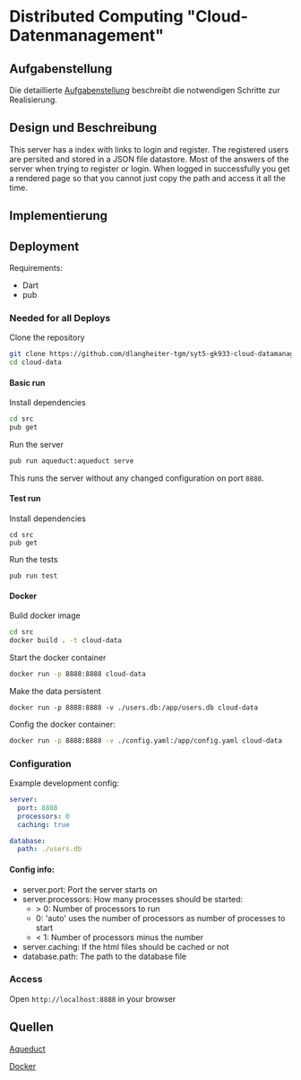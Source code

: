 # Distributed Computing "Cloud-Datenmanagement"

## Aufgabenstellung
Die detaillierte [Aufgabenstellung](TASK.md) beschreibt die notwendigen Schritte zur Realisierung.

## Design und Beschreibung

This server has a index with links to login and register. The registered users are persited and stored in a JSON file datastore. Most of the answers of the server when trying to register or login. When logged in successfully you get a rendered page so that you cannot just copy the path and access it all the time.

## Implementierung

## Deployment

Requirements:

* Dart
* pub

### Needed for all Deploys

Clone the repository

```bash
git clone https://github.com/dlangheiter-tgm/syt5-gk933-cloud-datamanagement-dlangheiter-tgm.git cloud-data
cd cloud-data
```

#### Basic run
Install dependencies

```bash
cd src
pub get
```

Run the server

```bash
pub run aqueduct:aqueduct serve
```

This runs the server without any changed configuration on port `8888`.

#### Test run

Install dependencies

```
cd src
pub get
```

Run the tests

```
pub run test
```

#### Docker

Build docker image

```bash
cd src
docker build . -t cloud-data
```

Start the docker container

```bash
docker run -p 8888:8888 cloud-data
```

Make the data persistent

```
docker run -p 8888:8888 -v ./users.db:/app/users.db cloud-data
```

Config the docker container:

```bash
docker run -p 8888:8888 -v ./config.yaml:/app/config.yaml cloud-data
```

### Configuration

Example development config:

```yaml
server:
  port: 8888
  processors: 0
  caching: true

database:
  path: ./users.db
```

#### Config info:

* server.port: Port the server starts on
* server.processors: How many processes should be started:
  * \> 0: Number of processors to run
  * 0: 'auto' uses the number of processors as number of processes to start
  * < 1: Number of processors minus the number
* server.caching: If the html files should be cached or not
* database.path: The path to the database file

### Access

Open `http://localhost:8888` in your browser

## Quellen

[Aqueduct](https://aqueduct.io/)

[Docker](https://www.docker.com/)